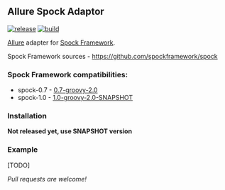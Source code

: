 ## Allure Spock Adaptor 

[![release](http://github-release-version.herokuapp.com/github/allure-framework/allure-spock-adaptor/release.svg?style=flat)](https://github.com/allure-framework/allure-spock-adaptor/releases/latest) [![build](https://img.shields.io/teamcity/http/teamcity.qatools.ru/s/allure_SpokAdaptor_MasterDeploy.svg?style=flat)](http://teamcity.qatools.ru/viewType.html?buildTypeId=allure_SpokAdaptor_MasterDeploy&guest=1)

[Allure](http://allure.qatools.ru) adapter for [Spock Framework](http://spockframework.org).

Spock Framework sources - https://github.com/spockframework/spock

### Spock Framework compatibilities:
* spock-0.7 - [0.7-groovy-2.0](http://repo1.maven.org/maven2/org/spockframework/spock-core/0.7-groovy-2.0/)
* spock-1.0 - [1.0-groovy-2.0-SNAPSHOT](https://oss.sonatype.org/content/repositories/snapshots/org/spockframework/spock-core/1.0-groovy-2.0-SNAPSHOT/)

### Installation

**Not released yet, use SNAPSHOT version**

### Example

[TODO]

*Pull requests are welcome!*
